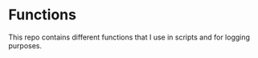 # Functions

This repo contains different functions that I use in scripts
and for logging purposes.

